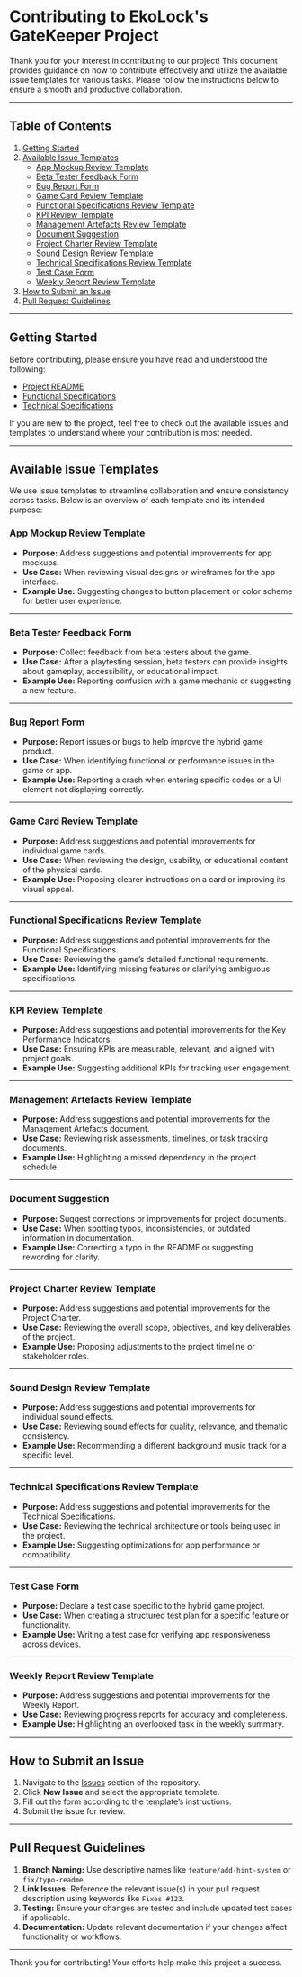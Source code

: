 # Contributing to EkoLock's GateKeeper Project

Thank you for your interest in contributing to our project! This document provides guidance on how to contribute effectively and utilize the available issue templates for various tasks. Please follow the instructions below to ensure a smooth and productive collaboration.

---

## Table of Contents

1. [Getting Started](#getting-started)
2. [Available Issue Templates](#available-issue-templates)
   - [App Mockup Review Template](#app-mockup-review-template)
   - [Beta Tester Feedback Form](#beta-tester-feedback-form)
   - [Bug Report Form](#bug-report-form)
   - [Game Card Review Template](#game-card-review-template)
   - [Functional Specifications Review Template](#functional-specifications-review-template)
   - [KPI Review Template](#kpi-review-template)
   - [Management Artefacts Review Template](#management-artefacts-review-template)
   - [Document Suggestion](#document-suggestion)
   - [Project Charter Review Template](#project-charter-review-template)
   - [Sound Design Review Template](#sound-design-review-template)
   - [Technical Specifications Review Template](#technical-specifications-review-template)
   - [Test Case Form](#test-case-form)
   - [Weekly Report Review Template](#weekly-report-review-template)
3. [How to Submit an Issue](#how-to-submit-an-issue)
4. [Pull Request Guidelines](#pull-request-guidelines)

---

## Getting Started

Before contributing, please ensure you have read and understood the following:
- [Project README](./README.md)
- [Functional Specifications](https://github.com/algosup/2024-2025-project-2-serious-game-team-8/blob/87bc1f07add4f2362e291ba2c2ce9930d16d19f0/documents/functional_specifications/functional_specifications.md)
- [Technical Specifications](https://github.com/algosup/2024-2025-project-2-serious-game-team-8/blob/87bc1f07add4f2362e291ba2c2ce9930d16d19f0/documents/technical_specifications/technical_specifications.md)

If you are new to the project, feel free to check out the available issues and templates to understand where your contribution is most needed.

---

## Available Issue Templates

We use issue templates to streamline collaboration and ensure consistency across tasks. Below is an overview of each template and its intended purpose:

### App Mockup Review Template
- **Purpose:** Address suggestions and potential improvements for app mockups.
- **Use Case:** When reviewing visual designs or wireframes for the app interface.
- **Example Use:** Suggesting changes to button placement or color scheme for better user experience.

---

### Beta Tester Feedback Form
- **Purpose:** Collect feedback from beta testers about the game.
- **Use Case:** After a playtesting session, beta testers can provide insights about gameplay, accessibility, or educational impact.
- **Example Use:** Reporting confusion with a game mechanic or suggesting a new feature.

---

### Bug Report Form
- **Purpose:** Report issues or bugs to help improve the hybrid game product.
- **Use Case:** When identifying functional or performance issues in the game or app.
- **Example Use:** Reporting a crash when entering specific codes or a UI element not displaying correctly.

---

### Game Card Review Template
- **Purpose:** Address suggestions and potential improvements for individual game cards.
- **Use Case:** When reviewing the design, usability, or educational content of the physical cards.
- **Example Use:** Proposing clearer instructions on a card or improving its visual appeal.

---

### Functional Specifications Review Template
- **Purpose:** Address suggestions and potential improvements for the Functional Specifications.
- **Use Case:** Reviewing the game’s detailed functional requirements.
- **Example Use:** Identifying missing features or clarifying ambiguous specifications.

---

### KPI Review Template
- **Purpose:** Address suggestions and potential improvements for the Key Performance Indicators.
- **Use Case:** Ensuring KPIs are measurable, relevant, and aligned with project goals.
- **Example Use:** Suggesting additional KPIs for tracking user engagement.

---

### Management Artefacts Review Template
- **Purpose:** Address suggestions and potential improvements for the Management Artefacts document.
- **Use Case:** Reviewing risk assessments, timelines, or task tracking documents.
- **Example Use:** Highlighting a missed dependency in the project schedule.

---

### Document Suggestion
- **Purpose:** Suggest corrections or improvements for project documents.
- **Use Case:** When spotting typos, inconsistencies, or outdated information in documentation.
- **Example Use:** Correcting a typo in the README or suggesting rewording for clarity.

---

### Project Charter Review Template
- **Purpose:** Address suggestions and potential improvements for the Project Charter.
- **Use Case:** Reviewing the overall scope, objectives, and key deliverables of the project.
- **Example Use:** Proposing adjustments to the project timeline or stakeholder roles.

---

### Sound Design Review Template
- **Purpose:** Address suggestions and potential improvements for individual sound effects.
- **Use Case:** Reviewing sound effects for quality, relevance, and thematic consistency.
- **Example Use:** Recommending a different background music track for a specific level.

---

### Technical Specifications Review Template
- **Purpose:** Address suggestions and potential improvements for the Technical Specifications.
- **Use Case:** Reviewing the technical architecture or tools being used in the project.
- **Example Use:** Suggesting optimizations for app performance or compatibility.

---

### Test Case Form
- **Purpose:** Declare a test case specific to the hybrid game project.
- **Use Case:** When creating a structured test plan for a specific feature or functionality.
- **Example Use:** Writing a test case for verifying app responsiveness across devices.

---

### Weekly Report Review Template
- **Purpose:** Address suggestions and potential improvements for the Weekly Report.
- **Use Case:** Reviewing progress reports for accuracy and completeness.
- **Example Use:** Highlighting an overlooked task in the weekly summary.

---

## How to Submit an Issue

1. Navigate to the [Issues](https://github.com/algosup/2024-2025-project-2-serious-game-team-8/issues) section of the repository.
2. Click **New Issue** and select the appropriate template.
3. Fill out the form according to the template’s instructions.
4. Submit the issue for review.

---

## Pull Request Guidelines

1. **Branch Naming:** Use descriptive names like `feature/add-hint-system` or `fix/typo-readme`.
2. **Link Issues:** Reference the relevant issue(s) in your pull request description using keywords like `Fixes #123`.
3. **Testing:** Ensure your changes are tested and include updated test cases if applicable.
4. **Documentation:** Update relevant documentation if your changes affect functionality or workflows.

---

Thank you for contributing! Your efforts help make this project a success.
